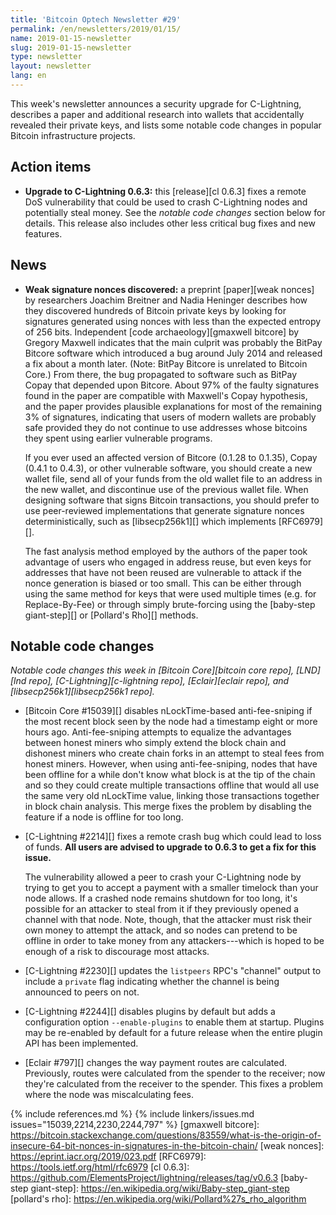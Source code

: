 ```yaml
---
title: 'Bitcoin Optech Newsletter #29'
permalink: /en/newsletters/2019/01/15/
name: 2019-01-15-newsletter
slug: 2019-01-15-newsletter
type: newsletter
layout: newsletter
lang: en
---
```

This week's newsletter announces a security upgrade for C-Lightning,
describes a paper and additional research into wallets that accidentally
revealed their private keys, and lists some notable code changes in
popular Bitcoin infrastructure projects.

## Action items

- **Upgrade to C-Lightning 0.6.3:** this [release][cl 0.6.3] fixes a remote DoS
  vulnerability that could be used to crash C-Lightning nodes and
  potentially steal money.  See the *notable code changes* section below
  for details.  This release also includes other less critical bug fixes
  and new features.

## News

- **Weak signature nonces discovered:** a preprint [paper][weak nonces]
  by researchers Joachim Breitner and Nadia Heninger describes how they
  discovered hundreds of Bitcoin private keys by looking for signatures
  generated using nonces with less than the expected entropy of 256
  bits.  Independent [code archaeology][gmaxwell bitcore] by Gregory
  Maxwell indicates that the main culprit was probably the BitPay
  Bitcore software which introduced a bug around July 2014 and released
  a fix about a month later.  (Note: BitPay Bitcore is unrelated to
  Bitcoin Core.)  From there, the bug propagated to software such as
  BitPay Copay that depended upon Bitcore.  About 97% of the faulty
  signatures found in the paper are compatible with Maxwell's Copay
  hypothesis, and the paper provides plausible explanations for most of
  the remaining 3% of signatures, indicating that users of modern
  wallets are probably safe provided they do not continue to use
  addresses whose bitcoins they spent using earlier vulnerable programs.

    If you ever used an affected version of Bitcore (0.1.28 to 0.1.35),
    Copay (0.4.1 to 0.4.3), or other vulnerable software, you should
    create a new wallet file, send all of your funds from the old wallet
    file to an address in the new wallet, and discontinue use of the
    previous wallet file.  When designing software that signs Bitcoin
    transactions, you should prefer to use peer-reviewed implementations
    that generate signature nonces deterministically, such as
    [libsecp256k1][] which implements [RFC6979][].

    The fast analysis method employed by the authors of the paper took
    advantage of users who engaged in address reuse, but even keys for
    addresses that have not been reused are vulnerable to attack if the
    nonce generation is biased or too small.  This can be either through
    using the same method for keys that were used multiple times (e.g.
    for Replace-By-Fee) or through simply brute-forcing using the
    [baby-step giant-step][] or [Pollard's Rho][] methods.

## Notable code changes

*Notable code changes this week in [Bitcoin Core][bitcoin core repo], [LND][lnd repo], [C-Lightning][c-lightning repo],
[Eclair][eclair repo], and [libsecp256k1][libsecp256k1 repo].*

- [Bitcoin Core #15039][] disables nLockTime-based anti-fee-sniping if
  the most recent block seen by the node had a timestamp eight or more
  hours ago.  Anti-fee-sniping attempts to equalize the advantages
  between honest miners who simply extend the block chain and dishonest
  miners who create chain forks in an attempt to steal fees from honest
  miners.  However, when using anti-fee-sniping, nodes that have been
  offline for a while don't know what block is at the tip of the chain
  and so they could create multiple transactions offline that would all
  use the same very old nLockTime value, linking those transactions
  together in block chain analysis.  This merge fixes the problem by
  disabling the feature if a node is offline for too long.

- [C-Lightning #2214][] fixes a remote crash bug which could lead
  to loss of funds. **All users are advised to upgrade to 0.6.3 to
  get a fix for this issue.**

    The vulnerability allowed a peer to crash your C-Lightning node by
    trying to get you to accept a payment with a smaller timelock than
    your node allows.  If a crashed node remains shutdown for too long,
    it's possible for an attacker to steal from it if they previously
    opened a channel with that node.  Note, though, that the attacker
    must risk their own money to attempt the attack, and so nodes can
    pretend to be offline in order to take money from any
    attackers---which is hoped to be enough of a risk to discourage most
    attacks.

- [C-Lightning #2230][] updates the `listpeers` RPC's "channel" output to
  include a `private` flag indicating whether the channel is being
  announced to peers on not.

- [C-Lightning #2244][] disables plugins by default but adds a
  configuration option `--enable-plugins` to enable them at startup.
  Plugins may be re-enabled by default for a future release when the
  entire plugin API has been implemented.

- [Eclair #797][] changes the way payment routes are calculated.
  Previously, routes were calculated from the spender to the receiver;
  now they're calculated from the receiver to the spender.  This fixes a
  problem where the node was miscalculating fees.

{% include references.md %}
{% include linkers/issues.md issues="15039,2214,2230,2244,797" %}
[gmaxwell bitcore]: https://bitcoin.stackexchange.com/questions/83559/what-is-the-origin-of-insecure-64-bit-nonces-in-signatures-in-the-bitcoin-chain/
[weak nonces]: https://eprint.iacr.org/2019/023.pdf
[RFC6979]: https://tools.ietf.org/html/rfc6979
[cl 0.6.3]: https://github.com/ElementsProject/lightning/releases/tag/v0.6.3
[baby-step giant-step]: https://en.wikipedia.org/wiki/Baby-step_giant-step
[pollard's rho]: https://en.wikipedia.org/wiki/Pollard%27s_rho_algorithm

